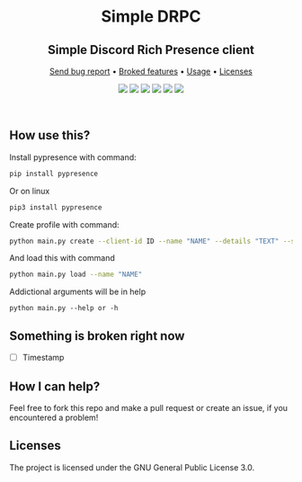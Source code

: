 <p align="center">
  <h1 align="center">Simple DRPС</h1>
</p>
<p align="center">
  <h2 align="center">Simple Discord Rich Presence client</h2>
</p>
<p align="center">
  <a href="https://github.com/OctoBanon-Main/discord-rpc-client/issues">Send bug report</a>
  •
  <a href="https://github.com/OctoBanon-Main/discord-rpc-client#something-is-broken-right-now">Broked features</a>
  •
  <a href="https://github.com/OctoBanon-Main/discord-rpc-client#how-use-this">Usage</a>
  •
  <a href="https://github.com/OctoBanon-Main/discord-rpc-client#licenses">Licenses</a>
</p>

<p align="center">
  <img src="https://img.shields.io/github/contributors/OctoBanon-Main/discord-rpc-client?style=for-the-badge"/>
  <img src="https://img.shields.io/github/forks/OctoBanon-Main/discord-rpc-client?style=for-the-badge"/>
  <img src="https://img.shields.io/github/stars/OctoBanon-Main/discord-rpc-client?style=for-the-badge"/>
  <img src="https://img.shields.io/github/issues/OctoBanon-Main/discord-rpc-client?style=for-the-badge"/>
  <img src="https://img.shields.io/github/downloads/OctoBanon-Main/discord-rpc-client/total?style=for-the-badge"/>
  <img src="https://img.shields.io/github/license/OctoBanon-Main/discord-rpc-client?style=for-the-badge"/>
</p>
<br />

## How use this?
Install pypresence with command:
```bash
pip install pypresence
```
Or on linux
```bash
pip3 install pypresence
```

Create profile with command:
```bash
python main.py create --client-id ID --name "NAME" --details "TEXT" --state "TEXT"
```
And load this with command
```bash
python main.py load --name "NAME"
```
Addictional arguments will be in help
```
python main.py --help or -h
```

## Something is broken right now
- [ ] Timestamp

## How I can help?
Feel free to fork this repo and make a pull request or create an issue, if you encountered a problem!

## Licenses
The project is licensed under the GNU General Public License 3.0.
